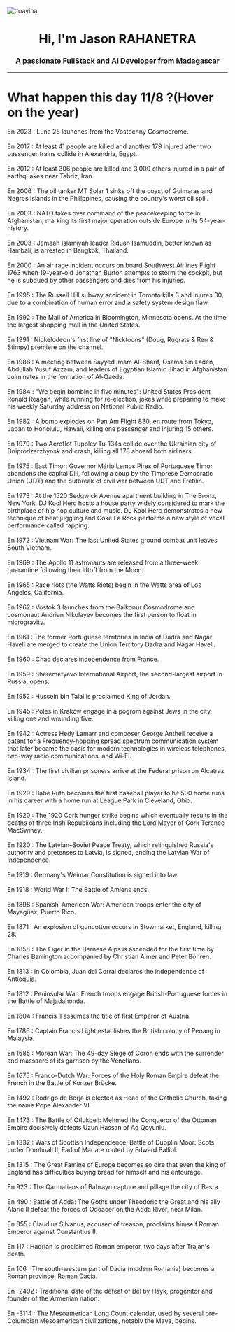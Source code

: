 
<p align="left"> <img src="https://komarev.com/ghpvc/?username=ttoavina&label=Profile%20views&color=0e75b6&style=flat" alt="ttoavina" /> </p>
<h1 align="center">Hi, I'm Jason RAHANETRA</h1>
<h3 align="center">A passionate FullStack and AI Developer from Madagascar</h3>
    
<hr/>
<h1> What happen this day 11/8 ?(Hover on the year)</h1>

En 2023 : Luna 25 launches from the Vostochny Cosmodrome.
<br/><br/>
En 2017 : At least 41 people are killed and another 179 injured after two passenger trains collide in Alexandria, Egypt.
<br/><br/>
En 2012 : At least 306 people are killed and 3,000 others injured in a pair of earthquakes near Tabriz, Iran.
<br/><br/>
En 2006 : The oil tanker MT Solar 1 sinks off the coast of Guimaras and Negros Islands in the Philippines, causing the country's worst oil spill.
<br/><br/>
En 2003 : NATO takes over command of the peacekeeping force in Afghanistan, marking its first major operation outside Europe in its 54-year-history.
<br/><br/>
En 2003 : Jemaah Islamiyah leader Riduan Isamuddin, better known as Hambali, is arrested in Bangkok, Thailand.
<br/><br/>
En 2000 : An air rage incident occurs on board Southwest Airlines Flight 1763 when 19-year-old Jonathan Burton attempts to storm the cockpit, but he is subdued by other passengers and dies from his injuries.
<br/><br/>
En 1995 : The Russell Hill subway accident in Toronto kills 3 and injures 30, due to a combination of human error and a safety system design flaw.
<br/><br/>
En 1992 : The Mall of America in Bloomington, Minnesota opens. At the time the largest shopping mall in the United States.
<br/><br/>
En 1991 : Nickelodeon's first line of "Nicktoons" (Doug, Rugrats & Ren & Stimpy) premiere on the channel.
<br/><br/>
En 1988 : A meeting between Sayyed Imam Al-Sharif, Osama bin Laden, Abdullah Yusuf Azzam, and leaders of Egyptian Islamic Jihad in Afghanistan culminates in the formation of Al-Qaeda.
<br/><br/>
En 1984 : "We begin bombing in five minutes": United States President Ronald Reagan, while running for re-election, jokes while preparing to make his weekly Saturday address on National Public Radio.
<br/><br/>
En 1982 : A bomb explodes on Pan Am Flight 830, en route from Tokyo, Japan to Honolulu, Hawaii, killing one passenger and injuring 15 others.
<br/><br/>
En 1979 : Two Aeroflot Tupolev Tu-134s collide over the Ukrainian city of Dniprodzerzhynsk and crash, killing all 178 aboard both airliners.
<br/><br/>
En 1975 : East Timor: Governor Mário Lemos Pires of Portuguese Timor abandons the capital Dili, following a coup by the Timorese Democratic Union (UDT) and the outbreak of civil war between UDT and Fretilin.
<br/><br/>
En 1973 : At the 1520 Sedgwick Avenue apartment building in The Bronx, New York, DJ Kool Herc hosts a house party widely considered to mark the birthplace of hip hop culture and music. DJ Kool Herc demonstrates a new technique of beat juggling and Coke La Rock performs a new style of vocal performance called rapping.
<br/><br/>
En 1972 : Vietnam War: The last United States ground combat unit leaves South Vietnam.
<br/><br/>
En 1969 : The Apollo 11 astronauts are released from a three-week quarantine following their liftoff from the Moon.
<br/><br/>
En 1965 : Race riots (the Watts Riots) begin in the Watts area of Los Angeles, California.
<br/><br/>
En 1962 : Vostok 3 launches from the Baikonur Cosmodrome and cosmonaut Andrian Nikolayev becomes the first person to float in microgravity.
<br/><br/>
En 1961 : The former Portuguese territories in India of Dadra and Nagar Haveli are merged to create the Union Territory Dadra and Nagar Haveli.
<br/><br/>
En 1960 : Chad declares independence from France.
<br/><br/>
En 1959 : Sheremetyevo International Airport, the second-largest airport in Russia, opens.
<br/><br/>
En 1952 : Hussein bin Talal is proclaimed King of Jordan.
<br/><br/>
En 1945 : Poles in Kraków engage in a pogrom against Jews in the city, killing one and wounding five.
<br/><br/>
En 1942 : Actress Hedy Lamarr and composer George Antheil receive a patent for a Frequency-hopping spread spectrum communication system that later became the basis for modern technologies in wireless telephones, two-way radio communications, and Wi-Fi.
<br/><br/>
En 1934 : The first civilian prisoners arrive at the Federal prison on Alcatraz Island.
<br/><br/>
En 1929 : Babe Ruth becomes the first baseball player to hit 500 home runs in his career with a home run at League Park in Cleveland, Ohio.
<br/><br/>
En 1920 : The 1920 Cork hunger strike begins which eventually results in the deaths of three Irish Republicans including the Lord Mayor of Cork Terence MacSwiney.
<br/><br/>
En 1920 : The Latvian–Soviet Peace Treaty, which relinquished Russia's authority and pretenses to Latvia, is signed, ending the Latvian War of Independence.
<br/><br/>
En 1919 : Germany's Weimar Constitution is signed into law.
<br/><br/>
En 1918 : World War I: The Battle of Amiens ends.
<br/><br/>
En 1898 : Spanish–American War: American troops enter the city of Mayagüez, Puerto Rico.
<br/><br/>
En 1871 : An explosion of guncotton occurs in Stowmarket, England, killing 28.
<br/><br/>
En 1858 : The Eiger in the Bernese Alps is ascended for the first time by Charles Barrington accompanied by Christian Almer and Peter Bohren.
<br/><br/>
En 1813 : In Colombia, Juan del Corral declares the independence of Antioquia.
<br/><br/>
En 1812 : Peninsular War: French troops engage British-Portuguese forces in the Battle of Majadahonda.
<br/><br/>
En 1804 : Francis II assumes the title of first Emperor of Austria.
<br/><br/>
En 1786 : Captain Francis Light establishes the British colony of Penang in Malaysia.
<br/><br/>
En 1685 : Morean War: The 49-day Siege of Coron ends with the surrender and massacre of its garrison by the Venetians.
<br/><br/>
En 1675 : Franco-Dutch War: Forces of the Holy Roman Empire defeat the French in the Battle of Konzer Brücke.
<br/><br/>
En 1492 : Rodrigo de Borja is elected as Head of the Catholic Church, taking the name Pope Alexander VI.
<br/><br/>
En 1473 : The Battle of Otlukbeli: Mehmed the Conqueror of the Ottoman Empire decisively defeats Uzun Hassan of Aq Qoyunlu.
<br/><br/>
En 1332 : Wars of Scottish Independence: Battle of Dupplin Moor: Scots under Domhnall II, Earl of Mar are routed by Edward Balliol.
<br/><br/>
En 1315 : The Great Famine of Europe becomes so dire that even the king of England has difficulties buying bread for himself and his entourage.
<br/><br/>
En 923 : The Qarmatians of Bahrayn capture and pillage the city of Basra.
<br/><br/>
En 490 : Battle of Adda: The Goths under Theodoric the Great and his ally Alaric II defeat the forces of Odoacer on the Adda River, near Milan.
<br/><br/>
En 355 : Claudius Silvanus, accused of treason, proclaims himself Roman Emperor against Constantius II.
<br/><br/>
En 117 : Hadrian is proclaimed Roman emperor, two days after Trajan's death.
<br/><br/>
En 106 : The south-western part of Dacia (modern Romania) becomes a Roman province: Roman Dacia.
<br/><br/>
En -2492 : Traditional date of the defeat of Bel by Hayk, progenitor and founder of the Armenian nation.
<br/><br/>
En -3114 : The Mesoamerican Long Count calendar, used by several pre-Columbian Mesoamerican civilizations, notably the Maya, begins.
<br/><br/>
